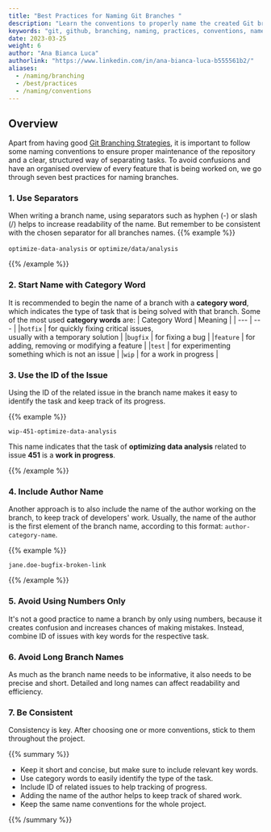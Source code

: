 ```yaml
---
title: "Best Practices for Naming Git Branches "
description: "Learn the conventions to properly name the created Git branches"
keywords: "git, github, branching, naming, practices, conventions, name, branch, branches, best"
date: 2023-03-25
weight: 6
author: "Ana Bianca Luca"
authorlink: "https://www.linkedin.com/in/ana-bianca-luca-b555561b2/"
aliases:
  - /naming/branching
  - /best/practices
  - /naming/conventions
---
```


## Overview
Apart from having good [Git Branching Strategies](https://tilburgsciencehub.com/building-blocks/collaborate-and-share-your-work/use-github/git-branching-strategies/), it is important to follow some naming conventions to ensure proper maintenance of the repository and a clear, structured way of separating tasks.  To avoid confusions and have an organised overview of every feature that is being worked on, we go through seven best practices for naming branches.

### 1. Use Separators
When writing a branch name, using separators such as hyphen (-) or slash (/) helps to increase readability of the name. But remember to be consistent with the chosen separator for all branches names.
{{% example %}}

`optimize-data-analysis`  or  `optimize/data/analysis`

{{% /example %}}


### 2. Start Name with Category Word
It is recommended to begin the name of a branch with a **category word**, which indicates the type of task that is being solved with that branch. Some of the most used **category words** are:
| Category Word | Meaning |
| --- | --- |
|`hotfix` | for quickly fixing critical issues, <br> usually with a temporary solution |
|`bugfix` | for fixing a bug |
|`feature` | for adding, removing or modifying a feature |
|`test` | for experimenting something which is not an issue |
|`wip` | for a work in progress |

### 3. Use the ID of the Issue
Using the ID of the related issue in the branch name makes it easy to identify the task and keep track of its progress.

{{% example %}}

`wip-451-optimize-data-analysis`

This name indicates that the task of **optimizing data analysis** related to issue **451** is a **work in progress**. 

{{% /example %}}


### 4. Include Author Name
Another approach is to also include the name of the author working on the branch, to keep track of developers' work. Usually, the name of the author is the first element of the branch name, according to this format: `author-category-name`.

{{% example %}}

`jane.doe-bugfix-broken-link`

{{% /example %}}

### 5. Avoid Using Numbers Only
It's not a good practice to name a branch by only using numbers, because it creates confusion and increases chances of making mistakes. Instead, combine ID of issues with key words for the respective task.


### 6. Avoid Long Branch Names
As much as the branch name needs to be informative, it also needs to be precise and short. Detailed and long names can affect readability and efficiency. 

### 7. Be Consistent 
Consistency is key. After choosing one or more conventions, stick to them throughout the project.


{{% summary %}}

* Keep it short and concise, but make sure to include relevant key words.
* Use category words to easily identify the type of the task.
* Include ID of related issues to help tracking of progress.
* Adding the name of the author helps to keep track of shared work.
* Keep the same name conventions for the whole project.

{{% /summary %}}